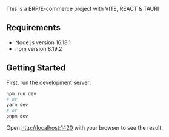 This is a ERP/E-commerce project with VITE, REACT & TAURI

## Requirements

- Node.js version 16.18.1
- npm version 8.19.2

## Getting Started

First, run the development server:

```bash
npm run dev
# or
yarn dev
# or
pnpm dev
```

Open [http://localhost:1420](http://localhost:1420) with your browser to see the result.
